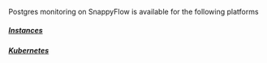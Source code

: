 Postgres monitoring on SnappyFlow is available for the following platforms

##### [Instances](/docs/integrations/postgres/postgres_instances)

##### [Kubernetes](/docs/integrations/postgres/postgres_kubernetes)


